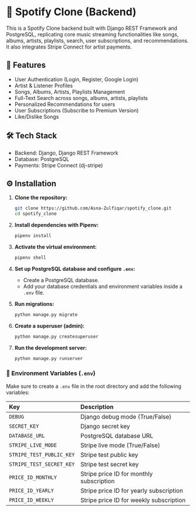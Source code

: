 # 🎵 Spotify Clone (Backend)

This is a Spotify Clone backend built with Django REST Framework and PostgreSQL, replicating core music streaming functionalities like songs, albums, artists, playlists, search, user subscriptions, and recommendations.
It also integrates Stripe Connect for artist payments.


## 🚀 Features

- User Authentication (Login, Register, Google Login)
- Artist & Listener Profiles
- Songs, Albums, Artists, Playlists Management
- Full-Text Search across songs, albums, artists, playlists
- Personalized Recommendations for users
- User Subscriptions (Subscribe to Premium Version)
- Like/Dislike Songs

## 🛠 Tech Stack
- Backend: Django, Django REST Framework
- Database: PostgreSQL 
- Payments: Stripe Connect (dj-stripe)


## ⚙️ Installation

1. **Clone the repository:**
    ```bash
    git clone https://github.com/Asna-Zulfiqar/spotify_clone.git
    cd spotify_clone
    ```

2. **Install dependencies with Pipenv:**
    ```bash
    pipenv install
    ```

3. **Activate the virtual environment:**
    ```bash
    pipenv shell
    ```

4. **Set up PostgreSQL database and configure `.env`:**
    - Create a PostgreSQL database.
    - Add your database credentials and environment variables inside a `.env` file.

5. **Run migrations:**
    ```bash
    python manage.py migrate
    ```

6. **Create a superuser (admin):**
    ```bash
    python manage.py createsuperuser
    ```

7. **Run the development server:**
    ```bash
    python manage.py runserver
    ```

### 🔑 Environment Variables (`.env`)

Make sure to create a `.env` file in the root directory and add the following variables:

| Key                     | Description                                 |
|:-------------------------|:-------------------------------------------|
| `DEBUG`                  | Django debug mode (True/False)             |
| `SECRET_KEY`             | Django secret key                         |
| `DATABASE_URL`           | PostgreSQL database URL                   |
| `STRIPE_LIVE_MODE`       | Stripe live mode (True/False)              |
| `STRIPE_TEST_PUBLIC_KEY` | Stripe test public key                    |
| `STRIPE_TEST_SECRET_KEY` | Stripe test secret key                    |
| `PRICE_ID_MONTHLY`       | Stripe price ID for monthly subscription  |
| `PRICE_ID_YEARLY`        | Stripe price ID for yearly subscription   |
| `PRICE_ID_WEEKLY`        | Stripe price ID for weekly subscription   |



